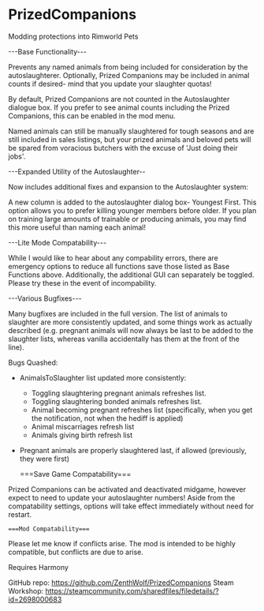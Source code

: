 # PrizedCompanions
Modding protections into Rimworld Pets

---Base Functionality---

Prevents any named animals from being included for consideration by the autoslaughterer. Optionally, Prized Companions may be included in animal counts if desired- mind that you update your slaughter quotas!

By default, Prized Companions are not counted in the Autoslaughter dialogue box. If you prefer to see animal counts including the Prized Companions, this can be enabled in the mod menu.

Named animals can still be manually slaughtered for tough seasons and are still included in sales listings, but your prized animals and beloved pets will be spared from voracious butchers with the excuse of 'Just doing their jobs'.

---Expanded Utility of the Autoslaughter--

Now includes additional fixes and expansion to the Autoslaughter system:

A new column is added to the autoslaughter dialog box- Youngest First. This option allows you to prefer killing younger members before older. If you plan on training large amounts of trainable or producing animals, you may find this more useful than naming each animal!

---Lite Mode Compatability---

While I would like to hear about any compability errors, there are emergency options to reduce all functions save those listed as Base Functions above. Additionally, the additional GUI can separately be toggled. Please try these in the event of incompability.

---Various Bugfixes---

Many bugfixes are included in the full version. The list of animals to slaughter are more consistently updated, and some things work as actually described (e.g. pregnant animals will now always be last to be added to the slaughter lists, whereas vanilla accidentally has them at the front of the line).

Bugs Quashed:
- AnimalsToSlaughter list updated more consistently:
    - Toggling slaughtering pregnant animals refreshes list.
	- Toggling slaughtering bonded animals refreshes list.
	- Animal becoming pregnant refreshes list (specifically, when you get the notification, not when the hediff is applied)
	- Animal miscarriages refresh list
	- Animals giving birth refresh list

- Pregnant animals are properly slaughtered last, if allowed (previously, they were first)
	
	===Save Game Compatability===
	
Prized Companions can be activated and deactivated midgame, however expect to need to update your autoslaughter numbers! Aside from the compatability settings, options will take effect immediately without need for restart.
	
	===Mod Compatability===
	
Please let me know if conflicts arise. The mod is intended to be highly compatible, but conflicts are due to arise.

Requires Harmony

GitHub repo:
https://github.com/ZenthWolf/PrizedCompanions
Steam Workshop:
https://steamcommunity.com/sharedfiles/filedetails/?id=2698000683
